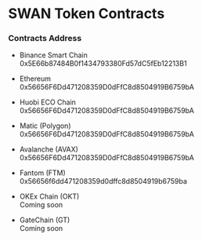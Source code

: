 # SWAN Token Contracts

### Contracts Address

- Binance Smart Chain<br>
0x5E66b87484B0f1434793380Fd57dC5fEb12213B1

- Ethereum<br>
0x56656F6Dd471208359D0dFfC8d8504919B6759bA

- Huobi ECO Chain<br>
0x56656F6Dd471208359D0dFfC8d8504919B6759bA

- Matic (Polygon)<br>
0x56656F6Dd471208359D0dFfC8d8504919B6759bA

- Avalanche (AVAX)<br>
0x56656F6Dd471208359D0dFfC8d8504919B6759bA

- Fantom (FTM) <br>
0x56656f6dd471208359d0dffc8d8504919b6759ba

- OKEx Chain (OKT) <br>
Coming soon

- GateChain (GT) <br>
Coming soon
 